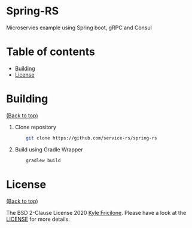 # Spring-RS

Microservies example using Spring boot, gRPC and Consul

# Table of contents

-   [Building](#building)
-   [License](#license)

# Building

[(Back to top)](#table-of-contents)

1.  Clone repository

    ```bash
        git clone https://github.com/service-rs/spring-rs
    ```

2.  Build using Gradle Wrapper

    ```bash
        gradlew build
    ```

# License

[(Back to top)](#table-of-contents)

The BSD 2-Clause License 2020 [Kyle Fricilone](https://github.com/kfricilone/). Please have a look at the [LICENSE](LICENSE) for more details.
